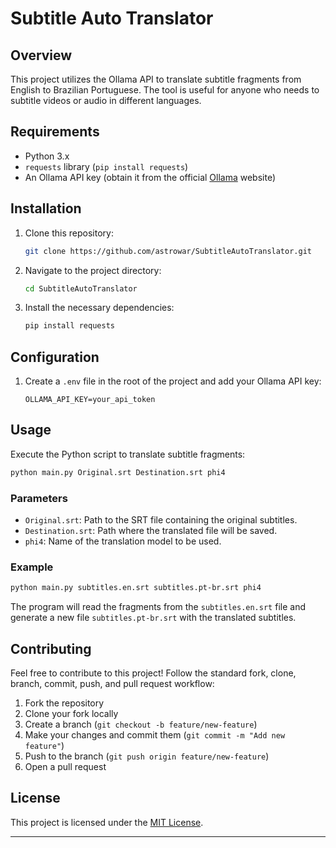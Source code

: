 

# Subtitle Auto Translator

## Overview

This project utilizes the Ollama API to translate subtitle fragments from English to Brazilian Portuguese. The tool is useful for anyone who needs to subtitle videos or audio in different languages.

## Requirements

- Python 3.x
- `requests` library (`pip install requests`)
- An Ollama API key (obtain it from the official [Ollama](https://www.ollama.com/) website)

## Installation

1. Clone this repository:
   ```sh
   git clone https://github.com/astrowar/SubtitleAutoTranslator.git
   ```

2. Navigate to the project directory:
   ```sh
   cd SubtitleAutoTranslator
   ```

3. Install the necessary dependencies:
   ```sh
   pip install requests
   ```

## Configuration

1. Create a `.env` file in the root of the project and add your Ollama API key:
   ```
   OLLAMA_API_KEY=your_api_token
   ```

## Usage

Execute the Python script to translate subtitle fragments:

```sh
python main.py Original.srt Destination.srt phi4
```

### Parameters

- `Original.srt`: Path to the SRT file containing the original subtitles.
- `Destination.srt`: Path where the translated file will be saved.
- `phi4`: Name of the translation model to be used.

### Example

```sh
python main.py subtitles.en.srt subtitles.pt-br.srt phi4
```

The program will read the fragments from the `subtitles.en.srt` file and generate a new file `subtitles.pt-br.srt` with the translated subtitles.

## Contributing

Feel free to contribute to this project! Follow the standard fork, clone, branch, commit, push, and pull request workflow:

1. Fork the repository
2. Clone your fork locally
3. Create a branch (`git checkout -b feature/new-feature`)
4. Make your changes and commit them (`git commit -m "Add new feature"`)
5. Push to the branch (`git push origin feature/new-feature`)
6. Open a pull request

## License

This project is licensed under the [MIT License](LICENSE).

---

 

